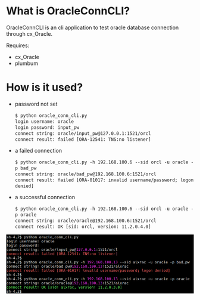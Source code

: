 What is OracleConnCLI?
=======================
OracleConnCLI is an cli application to test oracle database connection through cx_Oracle.

Requires: 
* cx_Oracle
* plumbum

How is it used?
=======================

* password not set
	```
	$ python oracle_conn_cli.py
	login username: oracle
	login password: input_pw
	connect string: oracle/input_pw@127.0.0.1:1521/orcl
	connect result: failed [ORA-12541: TNS:no listener]
	```

* a failed connection
	```
	$ python oracle_conn_cli.py -h 192.168.100.6 --sid orcl -u oracle -p bad_pw
	connect string: oracle/bad_pw@192.168.100.6:1521/orcl
	connect result: failed [ORA-01017: invalid username/password; logon denied]
	```

* a successful connection
	```
	$ python oracle_conn_cli.py -h 192.168.100.6 --sid orcl -u oracle -p oracle
	connect string: oracle/oracle@192.168.100.6:1521/orcl
	connect result: OK [sid: orcl, version: 11.2.0.4.0]
	```

![usage](https://github.com/luoxu34/OracleConnCLI/blob/master/usage.png)
